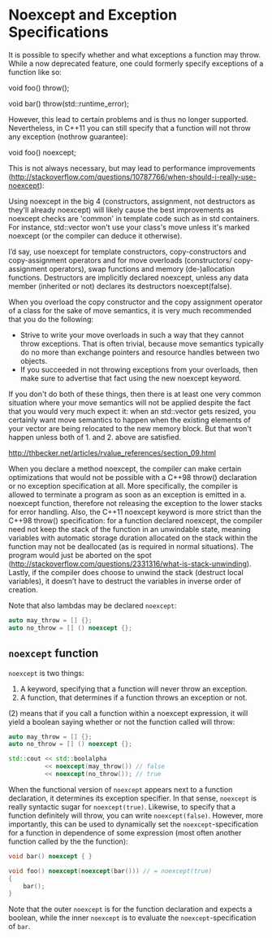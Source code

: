 # Noexcept and Exception Specifications

It is possible to specify whether and what exceptions a function may
throw. While a now deprecated feature, one could formerly specify exceptions of
a function like so:

void foo() throw();

void bar() throw(std::runtime_error);

However, this lead to certain problems and is thus no longer
supported. Nevertheless, in C++11 you can still specify that a function will not
throw any exception (nothrow guarantee):

void foo() noexcept;

This is not always necessary, but may lead to performance improvements
(http://stackoverflow.com/questions/10787766/when-should-i-really-use-noexcept):

Using noexcept in the big 4 (constructors, assignment, not destructors as
they'll already noexcept) will likely cause the best improvements as noexcept
checks are 'common' in template code such as in std containers. For instance,
std::vector won't use your class's move unless it's marked noexcept (or the
compiler can deduce it otherwise).

I’d say, use noexcept for template constructors, copy-constructors and
copy-assignment operators and for move overloads (constructors/ copy-assignment
operators), swap functions and memory (de-)allocation functions. Destructors are
implicitly declared noexcept, unless any data member (inherited or not) declares
its destructors noexcept(false).

When you overload the copy constructor and the copy assignment operator of a
class for the sake of move semantics, it is very much recommended that you do
the following:

* Strive to write your move overloads in such a way that they cannot throw
  exceptions. That is often trivial, because move semantics typically do no more
  than exchange pointers and resource handles between two objects.
* If you succeeded in not throwing exceptions from your overloads, then make
  sure to advertise that fact using the new noexcept keyword.

If you don't do both of these things, then there is at least one very common
situation where your move semantics will not be applied despite the fact that
you would very much expect it: when an std::vector gets resized, you certainly
want move semantics to happen when the existing elements of your vector are
being relocated to the new memory block. But that won't happen unless both
of 1. and 2. above are satisfied.

http://thbecker.net/articles/rvalue_references/section_09.html

When you declare a method noexcept, the compiler can make certain optimizations
that would not be possible with a C++98 throw() declaration or no exception
specification at all. More specifically, the compiler is allowed to terminate a
program as soon as an exception is emitted in a.  noexcept function, therefore
not releasing the exception to the lower stacks for error handling. Also, the
C++11 noexcept keyword is more strict than the C++98 throw() specification: for
a function declared noexcept, the compiler need not keep the stack of the
function in an unwindable state, meaning variables with automatic storage
duration allocated on the stack within the function may not be deallocated (as
is required in normal situations). The program would just be aborted on the spot
(http://stackoverflow.com/questions/2331316/what-is-stack-unwinding). Lastly, if
the compiler does choose to unwind the stack (destruct local variables), it
doesn’t have to destruct the variables in inverse order of creation.

Note that also lambdas may be declared `noexcept`:

~~~C++
auto may_throw = [] {};
auto no_throw = [] () noexcept {};
~~~

## `noexcept` function

`noexcept` is two things:

1. A keyword, specifying that a function will never throw an exception.
2. A function, that determines if a function throws an exception or not.

(2) means that if you call a function within a noexcept expression, it will
yield a boolean saying whether or not the function called will throw:

~~~C++
auto may_throw = [] {};
auto no_throw = [] () noexcept {};

std::cout << std::boolalpha
          << noexcept(may_throw()) // false
		  << noexcept(no_throw()); // true
~~~

When the functional version of `noexcept` appears next to a function
declaration, it determines its exception specifier. In that sense,
`noexcept` is really syntactic sugar for `noexcept(true)`. Likewise, to specify
that a function definitely will throw, you can write `noexcept(false)`. However,
more importantly, this can be used to dynamically set the
`noexcept`-specification for a function in dependence of some expression (most
often another function called by the the function):

~~~C++
void bar() noexcept { }

void foo() noexcept(noexcept(bar())) // = noexcept(true)
{
	bar();
}
~~~

Note that the outer `noexcept` is for the function declaration and expects a
boolean, while the inner `noexcept` is to evaluate the `noexcept`-specification
of `bar`.
